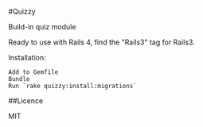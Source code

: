 #Quizzy

Build-in quiz module

Ready to use with Rails 4, find the "Rails3" tag for Rails3.

Installation:

	Add to Gemfile
	Bundle
	Run `rake quizzy:install:migrations`

##Licence

MIT